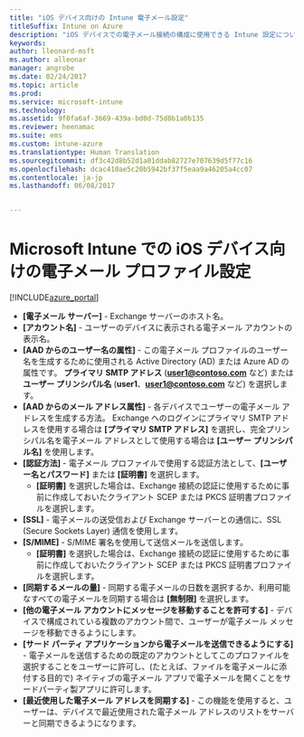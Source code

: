 ```yaml
---
title: "iOS デバイス向けの Intune 電子メール設定"
titleSuffix: Intune on Azure
description: "iOS デバイスでの電子メール接続の構成に使用できる Intune 設定について説明します。&quot;"
keywords: 
author: lleonard-msft
ms.author: alleonar
manager: angrobe
ms.date: 02/24/2017
ms.topic: article
ms.prod: 
ms.service: microsoft-intune
ms.technology: 
ms.assetid: 9f0fa6af-3669-439a-bd0d-75d8b1a0b135
ms.reviewer: heenamac
ms.suite: ems
ms.custom: intune-azure
ms.translationtype: Human Translation
ms.sourcegitcommit: df3c42d8b52d1a01ddab82727e707639d5f77c16
ms.openlocfilehash: dcac410ae5c20b5942bf37f5eaa9a46205a4cc07
ms.contentlocale: ja-jp
ms.lasthandoff: 06/08/2017


---
```


# <a name="email-profile-settings-for-ios-devices-in-microsoft-intune"></a>Microsoft Intune での iOS デバイス向けの電子メール プロファイル設定

[!INCLUDE[azure_portal](./includes/azure_portal.md)]



- **[電子メール サーバー]** - Exchange サーバーのホスト名。
- **[アカウント名]** - ユーザーのデバイスに表示される電子メール アカウントの表示名。
- **[AAD からのユーザー名の属性]** - この電子メール プロファイルのユーザー名を生成するために使用される Active Directory (AD) または Azure AD の属性です。 **プライマリ SMTP アドレス** (**user1@contoso.com** など) または**ユーザー プリンシパル名** (**user1**、**user1@contoso.com** など) を選択します。
- **[AAD からのメール アドレス属性]** - 各デバイスでユーザーの電子メール アドレスを生成する方法。 Exchange へのログインにプライマリ SMTP アドレスを使用する場合は **[プライマリ SMTP アドレス]** を選択し、完全プリンシパル名を電子メール アドレスとして使用する場合は **[ユーザー プリンシパル名]** を使用します。
- **[認証方法]** - 電子メール プロファイルで使用する認証方法として、**[ユーザー名とパスワード]** または **[証明書]** を選択します。
    - **[証明書]** を選択した場合は、Exchange 接続の認証に使用するために事前に作成しておいたクライアント SCEP または PKCS 証明書プロファイルを選択します。
- **[SSL]** - 電子メールの送受信および Exchange サーバーとの通信に、SSL (Secure Sockets Layer) 通信を使用します。
- **[S/MIME]** - S/MIME 署名を使用して送信メールを送信します。
    - **[証明書]** を選択した場合は、Exchange 接続の認証に使用するために事前に作成しておいたクライアント SCEP または PKCS 証明書プロファイルを選択します。
- **[同期するメールの量]** - 同期する電子メールの日数を選択するか、利用可能なすべての電子メールを同期する場合は **[無制限]** を選択します。
- **[他の電子メール アカウントにメッセージを移動することを許可する]** - デバイスで構成されている複数のアカウント間で、ユーザーが電子メール メッセージを移動できるようにします。
- **[サード パーティ アプリケーションから電子メールを送信できるようにする]** - 電子メールを送信するための既定のアカウントとしてこのプロファイルを選択することをユーザーに許可し、(たとえば、ファイルを電子メールに添付する目的で) ネイティブの電子メール アプリで電子メールを開くことをサードパーティ製アプリに許可します。
- **[最近使用した電子メール アドレスを同期する]** - この機能を使用すると、ユーザーは、デバイスで最近使用された電子メール アドレスのリストをサーバーと同期できるようになります。

